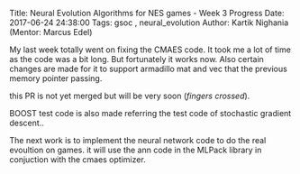 Title: Neural Evolution Algorithms for NES games - Week 3 Progress
Date: 2017-06-24 24:38:00
Tags: gsoc , neural_evolution
Author: Kartik Nighania (Mentor: Marcus Edel)

My last week totally went on fixing the CMAES code. It took me a lot of time as the code was
a bit long. But fortunately it works now.
Also certain changes are made for it to support armadillo mat and vec that the previous 
memory pointer passing.

this PR is not yet merged but will be very soon (*fingers crossed*).

BOOST test code is also made referring the test code of stochastic gradient descent..

The next work is to implement the neural network code to do the real evoultion on games.
it will use the ann code in the MLPack library in conjuction with the cmaes optimizer.